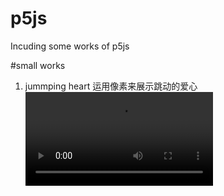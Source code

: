 # p5js
Incuding some  works of p5js

#small works
1. jummping heart
运用像素来展示跳动的爱心
![](https://github.com/mskzj/p5js/blob/master/jummping_heart/jumming%20heart.mp4)
